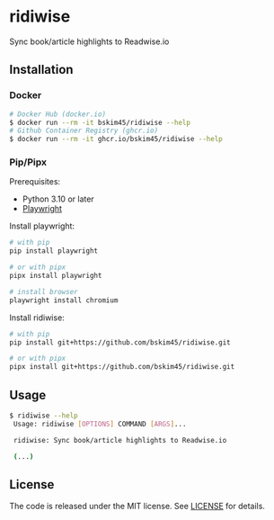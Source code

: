 # ridiwise

Sync book/article highlights to Readwise.io

## Installation

### Docker

```bash
# Docker Hub (docker.io)
$ docker run --rm -it bskim45/ridiwise --help
# Github Container Registry (ghcr.io)
$ docker run --rm -it ghcr.io/bskim45/ridiwise --help
```

### Pip/Pipx

Prerequisites:

- Python 3.10 or later
- [Playwright](https://playwright.dev/python/docs/intro)

Install playwright:

```bash
# with pip
pip install playwright

# or with pipx
pipx install playwright

# install browser
playwright install chromium
```

Install ridiwise:

```bash
# with pip
pip install git+https://github.com/bskim45/ridiwise.git

# or with pipx
pipx install git+https://github.com/bskim45/ridiwise.git
```

## Usage

```bash
$ ridiwise --help
 Usage: ridiwise [OPTIONS] COMMAND [ARGS]...  

 ridiwise: Sync book/article highlights to Readwise.io

 (...)
```

## License

The code is released under the MIT license. See [LICENSE](LICENSE) for details.
